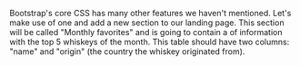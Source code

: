 Bootstrap's core CSS has many other features we haven't mentioned.
Let's make use of one and add a new section to our landing page. 
This section will be called "Monthly favorites" and is going to contain 
a <table> of information with the top 5 whiskeys of the month. 
This table should have two columns: "name" and "origin" 
(the country the whiskey originated from).